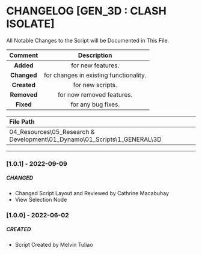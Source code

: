 # CHANGELOG [GEN_3D : CLASH ISOLATE]
All Notable Changes to the Script will be Documented in This File.

| Comment | Description |
| :--: | :--: |
| **Added**  | for new features. |
|**Changed** |for changes in existing functionality. |
|**Created** | for new scripts. |
|**Removed** |for now removed features. |
|**Fixed** |for any bug fixes. |

| File Path | 
| :-- |
| 04_Resources\05_Research & Development\01_Dynamo\01_Scripts\1_GENERAL\3D |
------------------------------------------------------------------

### [1.0.1] - 2022-09-09
##### CHANGED
- Changed Script Layout and Reviewed by Cathrine Macabuhay
- View Selection Node

### [1.0.0] - 2022-06-02
##### CREATED
- Script Created by Melvin Tuliao

